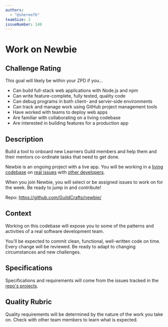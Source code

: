 ```yaml
---
authors:
  - "@shereefb"
teamSize: 2
issueNumber: 140
---
```


# Work on Newbie

## Challenge Rating

This goal will likely be within your ZPD if you...

- Can build full-stack web applications with Node.js and npm
- Can write feature-complete, fully tested, quality code
- Can debug programs in both client- and server-side environments
- Can track and manage work using GitHub project management tools
- Have worked with teams to deploy web apps
- Are familiar with collaborating on a living codebase
- Are interested in building features for a production app

## Description

Build a tool to onboard new Learners Guild members and help them and their mentors co-ordinate tasks that need to get done.

Newbie is an ongoing project with a live app. You will be working in a [living codebase](https://github.com/GuildCrafts/newbie/commits/master) on [real issues](https://github.com/GuildCrafts/newbie/issues) with [other developers](https://github.com/GuildCrafts/newbie/graphs/contributors).

When you join Newbie, you will select or be assigned issues to work on for the week. Be ready to jump in and contribute!

Repo: https://github.com/GuildCrafts/newbie/

## Context

Working on this codebase will expose you to some of the patterns and activities of a real software development team.

You'll be expected to commit clean, functional, well-written code on time. Every change will be reviewed. Be ready to adapt to changing circumstances and new challenges.

## Specifications

Specifications and requirements will come from the issues tracked in the [repo's projects](https://github.com/GuildCrafts/newbie/projects).

## Quality Rubric

Quality requirements will be determined by the nature of the work you take on. Check with other team members to learn what is expected.

